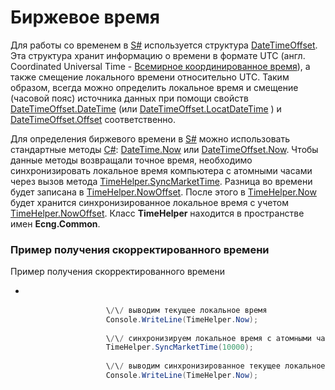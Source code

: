 # Биржевое время

Для работы со временем в [S\#](StockSharpAbout.md) используется структура [DateTimeOffset](https://msdn.microsoft.com/ru-ru/library/system.datetimeoffset(v=vs.110).aspx). Эта структура хранит информацию о времени в формате UTC (англ. Coordinated Universal Time \- [Всемирное координированное время](https://ru.wikipedia.org/wiki/Всемирное_координированное_время)), а также смещение локального времени относительно UTC. Таким образом, всегда можно определить локальное время и смещение (часовой пояс) источника данных при помощи свойств [DateTimeOffset.DateTime](https://msdn.microsoft.com/ru-ru/library/system.datetimeoffset.datetime(v=vs.110).aspx) (или [DateTimeOffset.LocatDateTime](https://msdn.microsoft.com/ru-ru/library/system.datetimeoffset.localdatetime(v=vs.110).aspx) ) и [DateTimeOffset.Offset](https://msdn.microsoft.com/ru-ru/library/system.datetimeoffset.offset(v=vs.110).aspx) соответственно. 

Для определения биржевого времени в [S\#](StockSharpAbout.md) можно использовать стандартные методы [C\#](https://ru.wikipedia.org/wiki/C_Sharp): [DateTime.Now](../api/System.DateTime.Now.html) или [DateTimeOffset.Now](../api/System.DateTimeOffset.Now.html). Чтобы данные методы возвращали точное время, необходимо синхронизировать локальное время компьютера с атомными часами через вызов метода [TimeHelper.SyncMarketTime](../api/Ecng.Common.TimeHelper.SyncMarketTime.html). Разница во времени будет записана в [TimeHelper.NowOffset](../api/Ecng.Common.TimeHelper.NowOffset.html). После этого в [TimeHelper.Now](../api/Ecng.Common.TimeHelper.Now.html) будет хранится синхронизированное локальное время с учетом [TimeHelper.NowOffset](../api/Ecng.Common.TimeHelper.NowOffset.html). Класс **TimeHelper** находится в пространстве имен **Ecng.Common**. 

### Пример получения скорректированного времени

Пример получения скорректированного времени

- ```cs
  				
  					
  					\/\/ выводим текущее локальное время
  					Console.WriteLine(TimeHelper.Now);
  					
  					\/\/ синхронизируем локальное время с атомными часами
  					TimeHelper.SyncMarketTime(10000);
  					
  					\/\/ выводим синхронизированное текущее локальное время
  					Console.WriteLine(TimeHelper.Now);
  					
  			  
  ```
